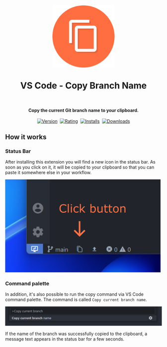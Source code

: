 <h1 align="center">
  <br>
    <img src="./logo.png" alt="logo" width="200">
  <br><br>
  VS Code - Copy Branch Name
  <br>
  <br>
</h1>

<h4 align="center">Copy the current Git branch name to your clipboard.</h4>

<p align="center">
    <a href="https://marketplace.visualstudio.com/items?itemName=PKief.copy-branch-name"><img src="https://vsmarketplacebadge.apphb.com/version-short/pkief.copy-branch-name.svg?style=for-the-badge&colorA=252526&colorB=43A047&label=VERSION" alt="Version"></a>&nbsp;
    <a href="https://marketplace.visualstudio.com/items?itemName=PKief.copy-branch-name"><img src="https://vsmarketplacebadge.apphb.com/rating-short/pkief.copy-branch-name.svg?style=for-the-badge&colorA=252526&colorB=43A047&label=Rating" alt="Rating"></a>&nbsp;
    <a href="https://marketplace.visualstudio.com/items?itemName=PKief.copy-branch-name"><img src="https://vsmarketplacebadge.apphb.com/installs-short/PKief.copy-branch-name.svg?style=for-the-badge&colorA=252526&colorB=43A047&label=Installs" alt="Installs"></a>&nbsp;
    <a href="https://marketplace.visualstudio.com/items?itemName=PKief.copy-branch-name"><img src="https://vsmarketplacebadge.apphb.com/downloads-short/PKief.copy-branch-name.svg?style=for-the-badge&colorA=252526&colorB=43A047&label=Downloads" alt="Downloads"></a>
</p>

## How it works

### Status Bar

After installing this extension you will find a new icon in the status bar. As soon as you click on it, it will be copied to your clipboard so that you can paste it somewhere else in your workflow.

<img src="./images/explanation.png" alt="Explanation">

### Command palette

In addition, it's also possible to run the copy command via VS Code command palette. The command is called `Copy current branch name`.

<img src="./images/command-palette.png" alt="Explanation">

If the name of the branch was successfully copied to the clipboard, a message text appears in the status bar for a few seconds.
